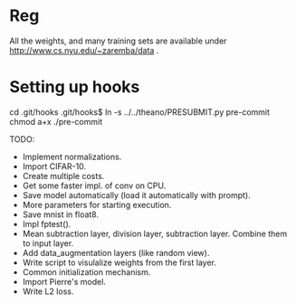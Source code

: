 Reg
===

All the weights, and many training sets are available under http://www.cs.nyu.edu/~zaremba/data .

Setting up hooks
================
cd .git/hooks
.git/hooks$ ln -s ../../theano/PRESUBMIT.py pre-commit
chmod a+x ./pre-commit


TODO: 
- Implement normalizations.
- Import CIFAR-10.
- Create multiple costs.
- Get some faster impl. of conv on CPU.
- Save model automatically (load it automatically with prompt).
- More parameters for starting execution.
- Save mnist in float8.
- Impl fptest().
- Mean subtraction layer, division layer, subtraction layer. Combine them to input layer.
- Add data_augmentation layers (like random view).
- Write script to visulalize weights from the first layer.
- Common initialization mechanism.
- Import Pierre's model.
- Write L2 loss.
